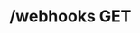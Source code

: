 #  /webhooks GET

<api-endpoint openapi-path="../../openapi.yaml" method="GET" endpoint="/webhooks"></api-endpoint>